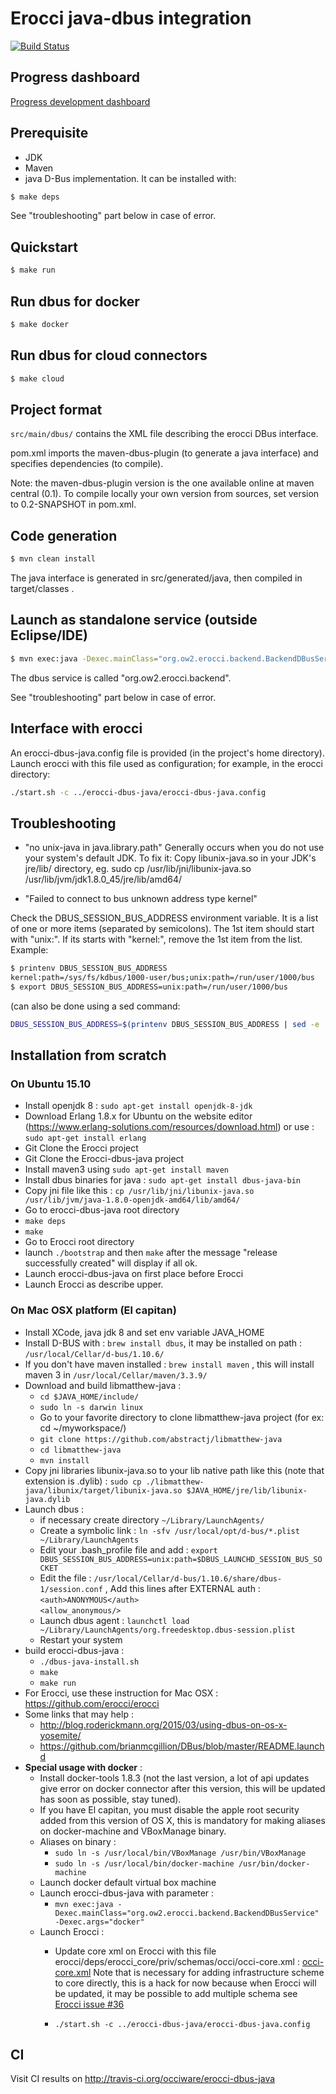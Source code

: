 # Erocci java-dbus integration

[![Build Status](https://travis-ci.org/occiware/erocci-dbus-java.svg?branch=master)](https://travis-ci.org/occiware/erocci-dbus-java)

## Progress dashboard
[Progress development dashboard](doc/devstatus.md)

## Prerequisite

* JDK
* Maven
* java D-Bus implementation. It can be installed with:

```sh
$ make deps
```

See "troubleshooting" part below in case of error.

## Quickstart

```sh
$ make run
```

## Run dbus for docker

```sh
$ make docker
```

## Run dbus for cloud connectors

```sh
$ make cloud
```


## Project format

`src/main/dbus/` contains the XML file describing the erocci DBus interface.

pom.xml imports the maven-dbus-plugin (to generate a java interface)
and specifies dependencies (to compile).

Note: the maven-dbus-plugin version is the one available online at
maven central (0.1). To compile locally your own version from sources,
set version to 0.2-SNAPSHOT in pom.xml.

## Code generation

```sh
$ mvn clean install
```
The java interface is generated in src/generated/java, then compiled in
target/classes .

## Launch as standalone service (outside Eclipse/IDE)

```sh
$ mvn exec:java -Dexec.mainClass="org.ow2.erocci.backend.BackendDBusService"
```

The dbus service is called "org.ow2.erocci.backend".

See "troubleshooting" part below in case of error.

## Interface with erocci

An erocci-dbus-java.config file is provided (in the project's home directory).
Launch erocci with this file used as configuration; for example, in the erocci directory:

```sh
./start.sh -c ../erocci-dbus-java/erocci-dbus-java.config
```

## Troubleshooting


* "no unix-java in java.library.path"
Generally occurs when you do not use your system's default JDK. To fix it:
Copy libunix-java.so in your JDK's jre/lib/<arch> directory, eg.
sudo cp /usr/lib/jni/libunix-java.so /usr/lib/jvm/jdk1.8.0_45/jre/lib/amd64/

* "Failed to connect to bus unknown address type kernel"

Check the DBUS_SESSION_BUS_ADDRESS environment variable. It is a list of one or more items (separated by semicolons).
The 1st item should start with "unix:". If its starts with "kernel:", remove the 1st item from the list.
Example:
```sh
$ printenv DBUS_SESSION_BUS_ADDRESS
kernel:path=/sys/fs/kdbus/1000-user/bus;unix:path=/run/user/1000/bus
$ export DBUS_SESSION_BUS_ADDRESS=unix:path=/run/user/1000/bus
```

(can also be done using a sed command:
```sh
DBUS_SESSION_BUS_ADDRESS=$(printenv DBUS_SESSION_BUS_ADDRESS | sed -e 's/kernel:.*;//' ).
```

## Installation from scratch
### On Ubuntu 15.10
* Install openjdk 8 : ```sudo apt-get install openjdk-8-jdk``` 
* Download Erlang 1.8.x for Ubuntu on the website editor (https://www.erlang-solutions.com/resources/download.html) or use : 
```sudo apt-get install erlang```
* Git Clone the Erocci project
* Git Clone the Erocci-dbus-java project
* Install maven3 using  ```sudo apt-get install maven```
* Install dbus binaries for java : ```sudo apt-get install dbus-java-bin```
* Copy jni file like this : ```cp /usr/lib/jni/libunix-java.so /usr/lib/jvm/java-1.8.0-openjdk-amd64/lib/amd64/```
* Go to erocci-dbus-java root directory
* ```make deps```
* ```make```
* Go to Erocci root directory
* launch ```./bootstrap``` and then ```make``` after the message "release successfully created" will display if all ok.
* Launch erocci-dbus-java on first place before Erocci
* Launch Erocci as describe upper.

### On Mac OSX platform (El capitan) 
* Install XCode, java jdk 8 and set env variable JAVA_HOME
* Install D-BUS with : ```brew install dbus```, it may be installed on path : ```/usr/local/Cellar/d-bus/1.10.6/```
* If you don't have maven installed : ```brew install maven``` , this will install maven 3 in ```/usr/local/Cellar/maven/3.3.9/```
* Download and build libmatthew-java : 
    * ```cd $JAVA_HOME/include/``` 
    * ```sudo ln -s darwin linux```
    * Go to your favorite directory to clone libmatthew-java project (for ex: cd ~/myworkspace/)
    * ```git clone https://github.com/abstractj/libmatthew-java```
    * ```cd libmatthew-java```
    * ```mvn install```
* Copy jni libraries libunix-java.so to your lib native path like this (note that extension is .dylib) : 
```sudo cp ./libmatthew-java/libunix/target/libunix-java.so $JAVA_HOME/jre/lib/libunix-java.dylib```
* Launch dbus :
    * if necessary create directory ```~/Library/LaunchAgents/```
    * Create a symbolic link : ```ln -sfv /usr/local/opt/d-bus/*.plist ~/Library/LaunchAgents```
    * Edit your .bash_profile file and add : ```export DBUS_SESSION_BUS_ADDRESS=unix:path=$DBUS_LAUNCHD_SESSION_BUS_SOCKET```
    * Edit the file :  ```/usr/local/Cellar/d-bus/1.10.6/share/dbus-1/session.conf``` , Add this lines after EXTERNAL auth :
            <br/>```<auth>ANONYMOUS</auth>```
  			<br/>```<allow_anonymous/>```
    * Launch dbus agent : ```launchctl load ~/Library/LaunchAgents/org.freedesktop.dbus-session.plist```
    * Restart your system
* build erocci-dbus-java :
    * ```./dbus-java-install.sh```
    * ```make```
    * ```make run```
* For Erocci, use these instruction for Mac OSX : https://github.com/erocci/erocci
* Some links that may help : 
    * http://blog.roderickmann.org/2015/03/using-dbus-on-os-x-yosemite/
    * https://github.com/brianmcgillion/DBus/blob/master/README.launchd
* <b>Special usage with docker</b> :
	* Install docker-tools 1.8.3 (not the last version, a lot of api updates give error on docker connector after this version, this will be updated has soon as possible, stay tuned).
	* If you have El capitan, you must disable the apple root security added from this version of OS X, this is mandatory for making aliases on docker-machine and VBoxManage binary.
	* Aliases on binary :
		* ```sudo ln -s /usr/local/bin/VBoxManage /usr/bin/VBoxManage```
		* ```sudo ln -s /usr/local/bin/docker-machine /usr/bin/docker-machine```
	* Launch docker default virtual box machine
	* Launch erocci-dbus-java with parameter :
		* ```mvn exec:java -Dexec.mainClass="org.ow2.erocci.backend.BackendDBusService" -Dexec.args="docker"```
	* Launch Erocci :
		* Update core xml on Erocci with this file erocci/deps/erocci_core/priv/schemas/occi/occi-core.xml : [occi-core.xml](doc/occi-core.xml)
		Note that is necessary for adding infrastructure scheme to core directly, this is a hack for now because when Erocci will be updated, it may be possible to add multiple schema see [Erocci issue #36](https://github.com/erocci/erocci/issues/36)

		* ```./start.sh -c ../erocci-dbus-java/erocci-dbus-java.config```

## CI

Visit CI results on http://travis-ci.org/occiware/erocci-dbus-java

